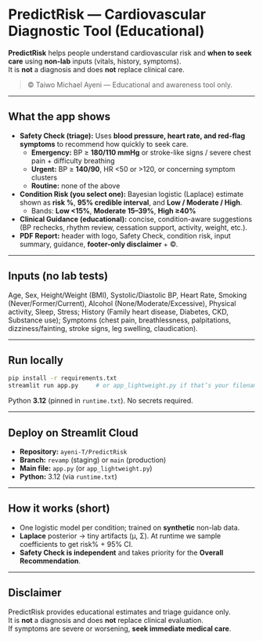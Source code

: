 # PredictRisk — Cardiovascular Diagnostic Tool (Educational)

**PredictRisk** helps people understand cardiovascular risk and **when to seek care** using **non-lab** inputs (vitals, history, symptoms).  
It is **not** a diagnosis and does **not** replace clinical care.

> © Taiwo Michael Ayeni — Educational and awareness tool only.

---

## What the app shows

- **Safety Check (triage):** Uses **blood pressure, heart rate, and red-flag symptoms** to recommend how quickly to seek care.
  - **Emergency:** BP ≥ **180/110 mmHg** or stroke-like signs / severe chest pain + difficulty breathing  
  - **Urgent:** BP ≥ **140/90**, HR <50 or >120, or concerning symptom clusters  
  - **Routine:** none of the above
- **Condition Risk (you select one):** Bayesian logistic (Laplace) estimate shown as **risk %**, **95% credible interval**, and **Low / Moderate / High**.
  - Bands: **Low <15%**, **Moderate 15–39%**, **High ≥40%**
- **Clinical Guidance (educational):** concise, condition-aware suggestions (BP rechecks, rhythm review, cessation support, activity, weight, etc.).
- **PDF Report:** header with logo, Safety Check, condition risk, input summary, guidance, **footer-only disclaimer** + ©.

---

## Inputs (no lab tests)

Age, Sex, Height/Weight (BMI), Systolic/Diastolic BP, Heart Rate, Smoking (Never/Former/Current),
Alcohol (None/Moderate/Excessive), Physical activity, Sleep, Stress;
History (Family heart disease, Diabetes, CKD, Substance use);
Symptoms (chest pain, breathlessness, palpitations, dizziness/fainting, stroke signs, leg swelling, claudication).

---

## Run locally

```bash
pip install -r requirements.txt
streamlit run app.py     # or app_lightweight.py if that’s your filename
```

Python **3.12** (pinned in `runtime.txt`). No secrets required.

---

## Deploy on Streamlit Cloud

- **Repository:** `ayeni-T/PredictRisk`
- **Branch:** `revamp` (staging) or `main` (production)
- **Main file:** `app.py` (or `app_lightweight.py`)
- **Python:** 3.12 (via `runtime.txt`)

---

## How it works (short)

- One logistic model per condition; trained on **synthetic** non-lab data.
- **Laplace** posterior → tiny artifacts (μ, Σ). At runtime we sample coefficients to get risk% + 95% CI.
- **Safety Check is independent** and takes priority for the **Overall Recommendation**.

---

## Disclaimer

PredictRisk provides educational estimates and triage guidance only.  
It is **not** a diagnosis and does **not** replace clinical evaluation.  
If symptoms are severe or worsening, **seek immediate medical care**.
